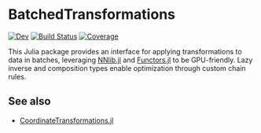 # BatchedTransformations

[![Dev](https://img.shields.io/badge/docs-dev-blue.svg)](https://murrellgroup.github.io/BatchedTransformations.jl/dev/)
[![Build Status](https://github.com/MurrellGroup/BatchedTransformations.jl/actions/workflows/CI.yml/badge.svg?branch=main)](https://github.com/MurrellGroup/BatchedTransformations.jl/actions/workflows/CI.yml?query=branch%3Amain)
[![Coverage](https://codecov.io/gh/MurrellGroup/BatchedTransformations.jl/branch/main/graph/badge.svg)](https://codecov.io/gh/MurrellGroup/BatchedTransformations.jl)

This Julia package provides an interface for applying transformations to data in batches, leveraging [NNlib.jl](https://github.com/FluxML/NNlib.jl) and [Functors.jl](https://github.com/FluxML/Functors.jl) to be GPU-friendly. Lazy inverse and composition types enable optimization through custom chain rules.

## See also
- [CoordinateTransformations.jl](https://github.com/JuliaGeometry/CoordinateTransformations.jl)